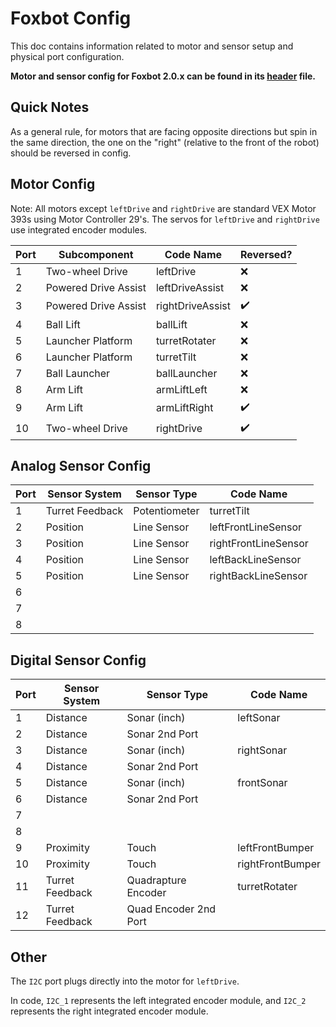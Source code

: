 # Foxbot Config
This doc contains information related to motor and sensor setup and physical
port configuration.

**Motor and sensor config for Foxbot 2.0.x can be found in its [header](../src/foxbot_2_config.h) file.**

## Quick Notes
As a general rule, for motors that are facing opposite directions but spin in
the same direction, the one on the "right" (relative to the front of the robot)
should be reversed in config.

## Motor Config
Note: All motors except `leftDrive` and `rightDrive` are standard VEX Motor 393s
using Motor Controller 29's.
The servos for `leftDrive` and `rightDrive` use integrated encoder modules. 

| Port | Subcomponent         | Code Name        | Reversed? |
|------|----------------------|------------------|-----------|
| 1    | Two-wheel Drive      | leftDrive        | ❌         |
| 2    | Powered Drive Assist | leftDriveAssist  | ❌         |
| 3    | Powered Drive Assist | rightDriveAssist | ✔️         |
| 4    | Ball Lift            | ballLift         | ❌         |
| 5    | Launcher Platform    | turretRotater    | ❌         |
| 6    | Launcher Platform    | turretTilt       | ❌         |
| 7    | Ball Launcher        | ballLauncher     | ❌         |
| 8    | Arm Lift             | armLiftLeft      | ❌         |
| 9    | Arm Lift             | armLiftRight     | ✔️         |
| 10   | Two-wheel Drive      | rightDrive       | ✔️         |

## Analog Sensor Config

| Port | Sensor System   | Sensor Type   | Code Name            |
|------|-----------------|---------------|----------------------|
| 1    | Turret Feedback | Potentiometer | turretTilt           |
| 2    | Position        | Line Sensor   | leftFrontLineSensor  |
| 3    | Position        | Line Sensor   | rightFrontLineSensor |
| 4    | Position        | Line Sensor   | leftBackLineSensor   |
| 5    | Position        | Line Sensor   | rightBackLineSensor  |
| 6    |                 |               |                      |
| 7    |                 |               |                      |
| 8    |                 |               |                      |

## Digital Sensor Config

| Port | Sensor System   | Sensor Type           | Code Name        |
|------|-----------------|-----------------------|------------------|
| 1    | Distance        | Sonar (inch)          | leftSonar        |
| 2    | Distance        | Sonar 2nd Port        |                  |
| 3    | Distance        | Sonar (inch)          | rightSonar       |
| 4    | Distance        | Sonar 2nd Port        |                  |
| 5    | Distance        | Sonar (inch)          | frontSonar       |
| 6    | Distance        | Sonar 2nd Port        |                  |
| 7    |                 |                       |                  |
| 8    |                 |                       |                  |
| 9    | Proximity       | Touch                 | leftFrontBumper  |
| 10   | Proximity       | Touch                 | rightFrontBumper |
| 11   | Turret Feedback | Quadrapture Encoder   | turretRotater    |
| 12   | Turret Feedback | Quad Encoder 2nd Port |                  |

## Other
The `I2C` port plugs directly into the motor for `leftDrive`.

In code, `I2C_1` represents the left integrated encoder module, and `I2C_2`
represents the right integrated encoder module.